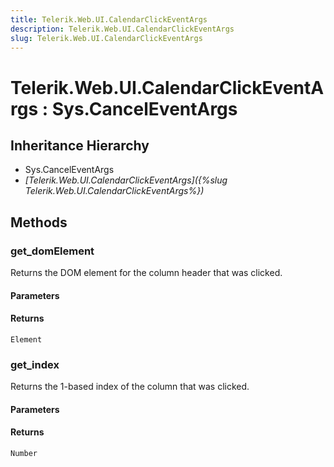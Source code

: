 ```yaml
---
title: Telerik.Web.UI.CalendarClickEventArgs
description: Telerik.Web.UI.CalendarClickEventArgs
slug: Telerik.Web.UI.CalendarClickEventArgs
---
```


# Telerik.Web.UI.CalendarClickEventArgs : Sys.CancelEventArgs 

## Inheritance Hierarchy

* Sys.CancelEventArgs
* *[Telerik.Web.UI.CalendarClickEventArgs]({%slug Telerik.Web.UI.CalendarClickEventArgs%})*


## Methods

###  get_domElement

Returns the DOM element for the column header that was clicked.

#### Parameters

#### Returns

`Element` 

### get_index

Returns the 1-based index of the column that was clicked.

#### Parameters

#### Returns

`Number` 



